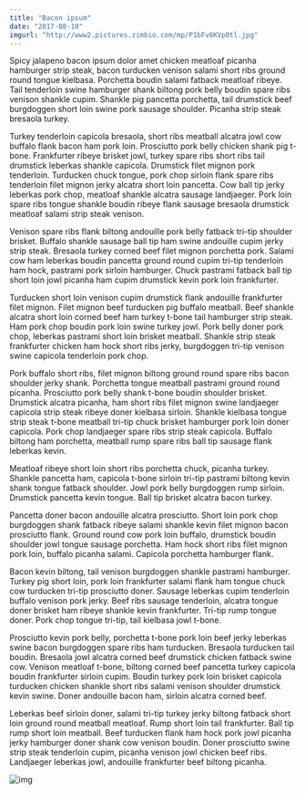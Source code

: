 ```yaml
---
title: "Bacon ipsum"
date: "2017-08-10"
imgurl: "http://www2.pictures.zimbio.com/mp/P1bFv6KVp0tl.jpg"
---
```


Spicy jalapeno bacon ipsum dolor amet chicken meatloaf picanha hamburger strip steak, bacon turducken venison salami short ribs ground round tongue kielbasa. Porchetta boudin salami fatback meatloaf ribeye. Tail tenderloin swine hamburger shank biltong pork belly boudin spare ribs venison shankle cupim. Shankle pig pancetta porchetta, tail drumstick beef burgdoggen short loin swine pork sausage shoulder. Picanha strip steak bresaola turkey.

Turkey tenderloin capicola bresaola, short ribs meatball alcatra jowl cow buffalo flank bacon ham pork loin. Prosciutto pork belly chicken shank pig t-bone. Frankfurter ribeye brisket jowl, turkey spare ribs short ribs tail drumstick leberkas shankle capicola. Drumstick filet mignon pork tenderloin. Turducken chuck tongue, pork chop sirloin flank spare ribs tenderloin filet mignon jerky alcatra short loin pancetta. Cow ball tip jerky leberkas pork chop, meatloaf shankle alcatra sausage landjaeger. Pork loin spare ribs tongue shankle boudin ribeye flank sausage bresaola drumstick meatloaf salami strip steak venison.

Venison spare ribs flank biltong andouille pork belly fatback tri-tip shoulder brisket. Buffalo shankle sausage ball tip ham swine andouille cupim jerky strip steak. Bresaola turkey corned beef filet mignon porchetta pork. Salami cow ham leberkas boudin pancetta ground round cupim tri-tip tenderloin ham hock, pastrami pork sirloin hamburger. Chuck pastrami fatback ball tip short loin jowl picanha ham cupim drumstick kevin pork loin frankfurter.

Turducken short loin venison cupim drumstick flank andouille frankfurter filet mignon. Filet mignon beef turducken pig buffalo meatball. Beef shankle alcatra short loin corned beef ham turkey t-bone tail hamburger strip steak. Ham pork chop boudin pork loin swine turkey jowl. Pork belly doner pork chop, leberkas pastrami short loin brisket meatball. Shankle strip steak frankfurter chicken ham hock short ribs jerky, burgdoggen tri-tip venison swine capicola tenderloin pork chop.

Pork buffalo short ribs, filet mignon biltong ground round spare ribs bacon shoulder jerky shank. Porchetta tongue meatball pastrami ground round picanha. Prosciutto pork belly shank t-bone boudin shoulder brisket. Drumstick alcatra picanha, ham short ribs filet mignon swine landjaeger capicola strip steak ribeye doner kielbasa sirloin. Shankle kielbasa tongue strip steak t-bone meatball tri-tip chuck brisket hamburger pork loin doner capicola. Pork chop landjaeger spare ribs strip steak capicola. Buffalo biltong ham porchetta, meatball rump spare ribs ball tip sausage flank leberkas kevin.

Meatloaf ribeye short loin short ribs porchetta chuck, picanha turkey. Shankle pancetta ham, capicola t-bone sirloin tri-tip pastrami biltong kevin shank tongue fatback shoulder. Jowl pork belly burgdoggen rump sirloin. Drumstick pancetta kevin tongue. Ball tip brisket alcatra bacon turkey.

Pancetta doner bacon andouille alcatra prosciutto. Short loin pork chop burgdoggen shank fatback ribeye salami shankle kevin filet mignon bacon prosciutto flank. Ground round cow pork loin buffalo, drumstick boudin shoulder jowl tongue sausage porchetta. Ham hock short ribs filet mignon pork loin, buffalo picanha salami. Capicola porchetta hamburger flank.

Bacon kevin biltong, tail venison burgdoggen shankle pastrami hamburger. Turkey pig short loin, pork loin frankfurter salami flank ham tongue chuck cow turducken tri-tip prosciutto doner. Sausage leberkas cupim tenderloin buffalo venison pork jerky. Beef ribs sausage tenderloin, alcatra tongue doner brisket ham ribeye shankle kevin frankfurter. Tri-tip rump tongue doner. Pork chop tongue tri-tip, tail kielbasa jowl t-bone.

Prosciutto kevin pork belly, porchetta t-bone pork loin beef jerky leberkas swine bacon burgdoggen spare ribs ham turducken. Bresaola turducken tail boudin. Bresaola jowl alcatra corned beef drumstick chicken fatback swine cow. Venison meatloaf t-bone, biltong corned beef pancetta turkey capicola boudin frankfurter sirloin cupim. Boudin turkey pork loin brisket capicola turducken chicken shankle short ribs salami venison shoulder drumstick kevin swine. Doner andouille bacon ham, sirloin alcatra corned beef.

Leberkas beef sirloin doner, salami tri-tip turkey jerky biltong fatback short loin ground round meatball meatloaf. Rump short loin tail frankfurter. Ball tip rump short loin meatball. Beef turducken flank ham hock pork jowl picanha jerky hamburger doner shank cow venison boudin. Doner prosciutto swine strip steak tenderloin cupim, picanha venison jowl chicken beef ribs. Landjaeger leberkas jowl, andouille frankfurter beef biltong picanha.

<img src="http://www2.pictures.zimbio.com/mp/P1bFv6KVp0tl.jpg" alt="img">